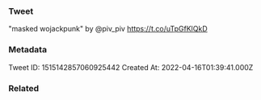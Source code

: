 ### Tweet
"masked wojackpunk" by @piv_piv https://t.co/uTpGfKlQkD

### Metadata
Tweet ID: 1515142857060925442
Created At: 2022-04-16T01:39:41.000Z

### Related

